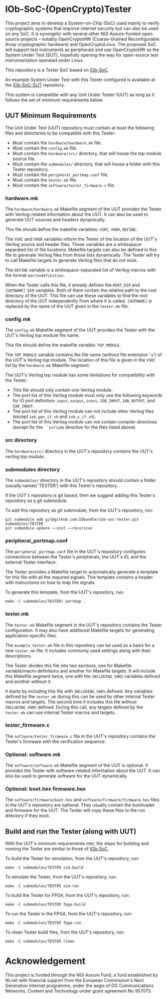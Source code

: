 # IOb-SoC-(OpenCrypto)Tester

This project aims to develop a System-on-Chip (SoC) used mainly to verify cryptographic systems that improve internet security but can also be used on any SoC. It is synergetic with several other NGI Assure-funded open-source projects – notably OpenCryptoHW (Coarse-Grained Reconfigurable Array cryptographic hardware) and OpenCryptoLinux. The proposed SoC will support test instruments as peripherals and use OpenCryptoHW as the System Under Test (SUT), hopefully opening the way for open-source test instrumentation operated under Linux.

This repository is a Tester SoC based on [IOb-SoC](https://github.com/IObundle/iob-soc).

An example System Under Test with this Tester configured is available at the [IOb-SoC-SUT](https://github.com/IObundle/iob-soc-sut) repository.

This system is compatible with any Unit Under Tester (UUT) as long as it follows the set of minimum requirements below.

## UUT Minimum Requirements

The Unit Under Test (UUT) repository must contain at least the following files and directories to be compatible with this Tester:
- Must contain the `hardware/hardware.mk` file. 
- Must contain the `config.mk` file. 
- Must contain the `hardware/src/` directory, that will house the top module source file.
- Must contain the `submodules/` directory, that will house a folder with this Tester repository.
- Must contain the `peripheral_portmap.conf` file.
- Must contain the `tester.mk` file.
- Must contain the `software/tester_firmware.c` file.
    
### hardware.mk

The `hardware/hardware.mk` Makefile segment of the UUT provides the Tester with Verilog-related information about the UUT. It can also be used to generate UUT sources and headers dynamically.

This file should define the makefile variables: `VSRC`, `VHDR`, `DEFINE`.

The `VSRC` and `VHDR` variables inform the Tester of the location of the UUT's Verilog source and header files. These variables are a whitespace-separated list of file locations.
Makefile targets can also be defined in this file to generate Verilog files from those lists dynamically. The Tester will try to call Makefile targets to generate Verilog files that do not exist.

The `DEFINE` variable is a whitespace-separated list of Verilog macros with the format `macro=definition`.

When the Tester calls this file, it already defines the `ROOT_DIR` and `[UUTNAME]_DIR` variables. Both of them contain the relative path to the root directory of the UUT. This file can use these variables to find the root directory of the UUT independently from where it is called.
`[UUTNAME]` is replaced by the name of the UUT given in the `tester.mk` file.

### config.mk

The `config.mk` Makefile segment of the UUT provides the Tester with the UUT's Verilog top module file name.

This file should define the makefile variable: `TOP_MODULE`.

The `TOP_MODULE` variable contains the file name (without file extension '.v') of the UUT's Verilog top module. The location of this file is given in the `VSRC` list by the `hardware.mk` Makefile segment.

The UUT's Verilog top module has some limitations for compatibility with the Tester:
- This file should only contain one Verilog module.
- The port list of this Verilog module must only use the following keywords for IO port definition: `input`, `output`, `inout`, `IOB_INPUT`, `IOB_OUTPUT`, and `IOB_INOUT`.
- The port list of this Verilog module can not include other Verilog files (except `iob_gen_if.vh` and `iob_s_if.vh`).
- The port list of this Verilog module can not contain compiler directives (except for the `` `include`` directive for the files listed above).

### src directory

The `hardware/src/` directory in the UUT's repository contains the UUT's verilog top module.

### submodules directory

The `submodules/` directory in the UUT's repository should contain a folder (usually named 'TESTER') with this Tester's repository.

If the UUT's repository is git based, then we suggest adding this Tester's repository as a git submodule.

To add this repository as git submodule, from the UUT's repository, run:
```
git submodule add git@github.com:IObundle/iob-soc-tester.git submodules/TESTER
git submodule update ––init ––recursive
```

### peripheral\_portmap.conf

The `peripheral_portmap.conf` file in the UUT's repository configures connections between the Tester's peripherals, the UUT's IO, and the external Tester interface.

The Tester provides a Makefile target to automatically generate a template for this file with all the required signals. 
This template contains a header with instructions on how to map the signals.

To generate this template, from the UUT's repository, run:
```
make -C submodules/TESTER/ portmap .
```

### tester.mk

The `tester.mk` Makefile segment in the UUT's repository contains the Tester configuration. It may also have additional Makefile targets for generating application-specific files.

The `example_tester.mk` file in this repository can be used as a basis for a new `tester.mk` file. 
It includes commonly used settings along with their descriptions.

The Tester divides this file into two sections, one for Makefile variable/macro definitions and another for Makefile targets.
It will include this Makefile segment twice, one with the `INCLUDING_VARS` variables defined and another without it.

It starts by including this file with `INCLUDING_VARS` defined. Any variables defined by the `tester.mk` during this can be used by other internal Tester macros and targets.
The second time it includes this file without `INCLUDING_VARS` defined. During this call, any targets defined by the `tester.mk` can use internal Tester macros and targets.

### tester\_firmware.c

The `software/tester_firmware.c` file in the UUT's repository contains the Tester's firmware with the verification sequence.

### Optional: software.mk

The `software/software.mk` Makefile segment of the UUT is optional. It provides the Tester with software-related information about the UUT. It can also be used to generate software for the UUT dynamically.

### Optional: boot.hex firmware.hex

The `software/firmware/boot.hex` and `software/firmware/firmware.hex` files in the UUT's repository are optional.
They usually contain the bootloader and firmware for the UUT. The Tester will copy these files to the run directory if they exist.

## Build and run the Tester (along with UUT)

With the UUT's minimum requirements met, the steps for building and running the Tester are similar to those of [IOb-SoC](https://github.com/IObundle/iob-soc).

To build the Tester for simulation, from the UUT's repository, run:
```
make -C submodules/TESTER sim-build
```

To simulate the Tester, from the UUT's repository, run:
```
make -C submodules/TESTER sim-run
```

To build the Tester for FPGA, from the UUT's repository, run:
```
make -C submodules/TESTER fpga-build
```

To run the Tester in the FPGA, from the UUT's repository, run:
```
make -C submodules/TESTER fpga-run
```

To clean Tester build files, from the UUT's repository, run:
```
make -C submodules/TESTER clean
```

# Acknowledgement
This project is funded through the NGI Assure Fund, a fund established by NLnet
with financial support from the European Commission's Next Generation Internet
programme, under the aegis of DG Communications Networks, Content and Technology
under grant agreement No 957073.
